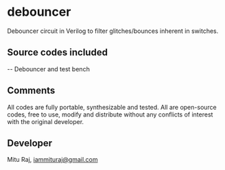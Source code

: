 # debouncer
Debouncer circuit in Verilog to filter glitches/bounces inherent in switches.

Source codes included
---------------------
-- Debouncer and test bench

Comments
--------
All codes are fully portable, synthesizable and tested. All are open-source codes, free to use, modify and distribute without any conflicts of interest with the original developer.

Developer
---------
Mitu Raj, iammituraj@gmail.com
